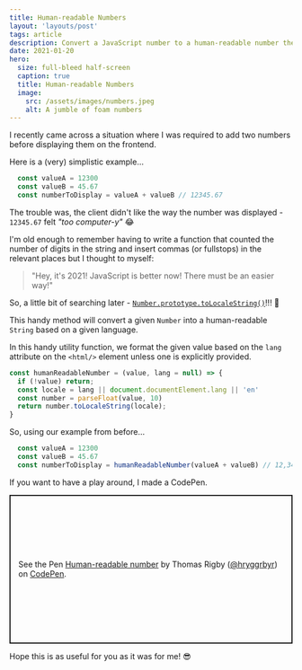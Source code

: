 ```yaml
---
title: Human-readable Numbers
layout: 'layouts/post'
tags: article
description: Convert a JavaScript number to a human-readable number the easy way.
date: 2021-01-20
hero:
  size: full-bleed half-screen
  caption: true
  title: Human-readable Numbers
  image:
    src: /assets/images/numbers.jpeg
    alt: A jumble of foam numbers
---
```


I recently came across a situation where I was required to add two numbers before displaying them on the frontend.

Here is a (very) simplistic example…
```javascript
  const valueA = 12300
  const valueB = 45.67
  const numberToDisplay = valueA + valueB // 12345.67
```

The trouble was, the client didn't like the way the number was displayed - `12345.67` felt _"too computer-y"_ 😂

I'm old enough to remember having to write a function that counted the number of digits in the string and insert commas (or fullstops) in the relevant places but I thought to myself: 

> "Hey, it's 2021! JavaScript is better now! There must be an easier way!"

So, a little bit of searching later - [`Number.prototype.toLocaleString()`](https://developer.mozilla.org/en-US/docs/Web/JavaScript/Reference/Global_Objects/Number/toLocaleString)!!! 🎉

This handy method will convert a given `Number` into a human-readable `String` based on a given language.

In this handy utility function, we format the given value based on the `lang` attribute on the `<html/>` element unless one is explicitly provided.

```javascript
const humanReadableNumber = (value, lang = null) => {
  if (!value) return;
  const locale = lang || document.documentElement.lang || 'en'
  const number = parseFloat(value, 10)
  return number.toLocaleString(locale);
}
```

So, using our example from before…

```javascript
  const valueA = 12300
  const valueB = 45.67
  const numberToDisplay = humanReadableNumber(valueA + valueB) // 12,345.67
```

If you want to have a play around, I made a CodePen.

<p class="codepen" data-height="265" data-theme-id="dark" data-default-tab="js,result" data-user="hryggrbyr" data-slug-hash="PoGLMdE" data-preview="true" style="height: 265px; box-sizing: border-box; display: flex; align-items: center; justify-content: center; border: 2px solid; margin: 1em 0; padding: 1em;" data-pen-title="Human-readable number">
  <span>See the Pen <a href="{{context.me.profile.codepen.url}}/pen/PoGLMdE">
  Human-readable number</a> by Thomas Rigby (<a href="{{context.me.profile.codepen.url}}">@hryggrbyr</a>)
  on <a href="https://codepen.io">CodePen</a>.</span>
</p>
<script async src="https://cpwebassets.codepen.io/assets/embed/ei.js"></script>

Hope this is as useful for you as it was for me! 😎
